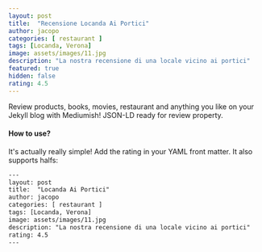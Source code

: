 ```yaml
---
layout: post
title:  "Recensione Locanda Ai Portici"
author: jacopo
categories: [ restaurant ]
tags: [Locanda, Verona]
image: assets/images/11.jpg
description: "La nostra recensione di una locale vicino ai portici"
featured: true
hidden: false
rating: 4.5
---
```


Review products, books, movies, restaurant and anything you like on your Jekyll blog with Mediumish! JSON-LD ready for review property.

#### How to use?

It's actually really simple! Add the rating in your YAML front matter. It also supports halfs:

```html
---
layout: post
title:  "Locanda Ai Portici"
author: jacopo
categories: [ restaurant ]
tags: [Locanda, Verona]
image: assets/images/11.jpg
description: "La nostra recensione di una locale vicino ai portici"
rating: 4.5
---
```
